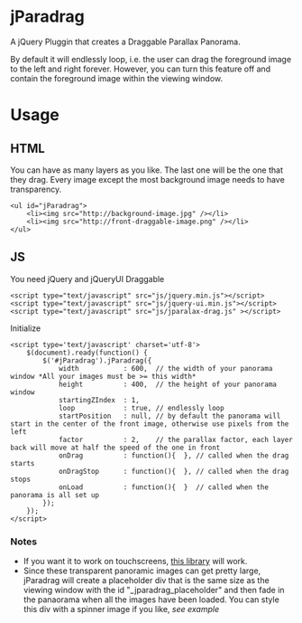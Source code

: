 jParadrag
=========

A jQuery Pluggin that creates a Draggable Parallax Panorama.  

By default it will endlessly loop, i.e. the user can drag the foreground image to the left and right forever.  However, you can turn this feature off and contain the foreground image within the viewing window. 

# Usage
## HTML
You can have as many layers as you like. The last one will be the one that they drag. Every image except the most background image needs to have transparency.

	<ul id="jParadrag">
		<li><img src="http://background-image.jpg" /></li>
		<li><img src="http://front-draggable-image.png" /></li>
	</ul>
## JS
You need jQuery and jQueryUI Draggable

	<script type="text/javascript" src="js/jquery.min.js"></script>
	<script type="text/javascript" src="js/jquery-ui.min.js"></script>
	<script type="text/javascript" src="js/jparalax-drag.js" ></script>

Initialize

	<script type='text/javascript' charset='utf-8'>
		$(document).ready(function() {
			$('#jParadrag').jParadrag({
				width 			: 600, 	// the width of your panorama window *All your images must be >= this width*
				height			: 400, 	// the height of your panorama window
				startingZIndex 	: 1,	
				loop			: true, // endlessly loop
				startPosition 	: null, // by default the panorama will start in the center of the front image, otherwise use pixels from the left
				factor 			: 2,	// the parallax factor, each layer back will move at half the speed of the one in front
				onDrag 			: function(){  }, // called when the drag starts
				onDragStop 		: function(){  }, // called when the drag stops
				onLoad			: function(){  }  // called when the panorama is all set up
			});
		});
	</script>
	
### Notes
* If you want it to work on touchscreens, [this library](https://github.com/furf/jquery-ui-touch-punch) will work.
* Since these transparent panoramic images can get pretty large,
jParadrag will create a placeholder div that is the same size as the viewing window with the id "\_jparadrag\_placeholder" 
and then fade in the panaorama when all the images have been loaded.
You can style this div with a spinner image if you like, *see example*